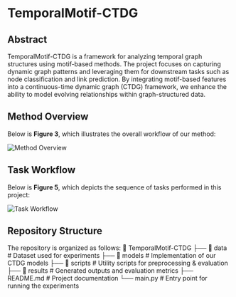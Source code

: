 # TemporalMotif-CTDG
## Abstract  
TemporalMotif-CTDG is a framework for analyzing temporal graph structures using motif-based methods. The project focuses on capturing dynamic graph patterns and leveraging them for downstream tasks such as node classification and link prediction. By integrating motif-based features into a continuous-time dynamic graph (CTDG) framework, we enhance the ability to model evolving relationships within graph-structured data.
## Method Overview  
Below is **Figure 3**, which illustrates the overall workflow of our method:  

![Method Overview](path/to/figure3.png)  

## Task Workflow  
Below is **Figure 5**, which depicts the sequence of tasks performed in this project:  

![Task Workflow](path/to/figure5.png)  

## Repository Structure  
The repository is organized as follows: 
📂 TemporalMotif-CTDG
├── 📁 data # Dataset used for experiments
├── 📁 models # Implementation of our CTDG models
├── 📁 scripts # Utility scripts for preprocessing & evaluation
├── 📁 results # Generated outputs and evaluation metrics
├── README.md # Project documentation
└── main.py # Entry point for running the experiments
